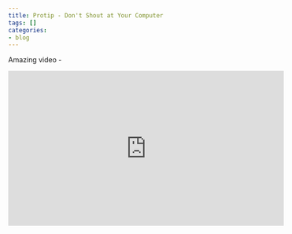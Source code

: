 ```yaml
---
title: Protip - Don't Shout at Your Computer
tags: []
categories:
- blog
---
```

Amazing video -
<!--more-->

<iframe width="560" height="315" src="http://www.youtube.com/embed/tDacjrSCeq4" frameborder="0"> </iframe>
